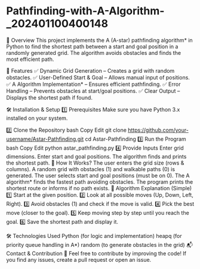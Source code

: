# Pathfinding-with-A-Algorithm-_202401100400148
📌 Overview
This project implements the A (A-star) pathfinding algorithm* in Python to find the shortest path between a start and goal position in a randomly generated grid. The algorithm avoids obstacles and finds the most efficient path.

🚀 Features
✅ Dynamic Grid Generation – Creates a grid with random obstacles.
✅ User-Defined Start & Goal – Allows manual input of positions.
✅ A Algorithm Implementation* – Ensures efficient pathfinding.
✅ Error Handling – Prevents obstacles at start/goal positions.
✅ Clear Output – Displays the shortest path if found.


🛠️ Installation & Setup
1️⃣ Prerequisites
Make sure you have Python 3.x installed on your system.

2️⃣ Clone the Repository
bash
Copy
Edit
git clone https://github.com/your-username/Astar-Pathfinding.git
cd Astar-Pathfinding
3️⃣ Run the Program
bash
Copy
Edit
python astar_pathfinding.py
4️⃣ Provide Inputs
Enter grid dimensions.
Enter start and goal positions.
The algorithm finds and prints the shortest path.
🔎 How It Works?
The user enters the grid size (rows & columns).
A random grid with obstacles (1) and walkable paths (0) is generated.
The user selects start and goal positions (must be on 0).
The A algorithm* finds the fastest path avoiding obstacles.
The program prints the shortest route or informs if no path exists.
📝 Algorithm Explanation (Simple)
1️⃣ Start at the given position.
2️⃣ Look at all possible moves (Up, Down, Left, Right).
3️⃣ Avoid obstacles (1) and check if the move is valid.
4️⃣ Pick the best move (closer to the goal).
5️⃣ Keep moving step by step until you reach the goal.
6️⃣ Save the shortest path and display it.

🛠️ Technologies Used
Python (for logic and implementation)
heapq (for priority queue handling in A*)
random (to generate obstacles in the grid)
📬 Contact & Contribution
📧 Feel free to contribute by improving the code! If you find any issues, create a pull request or open an issue.


